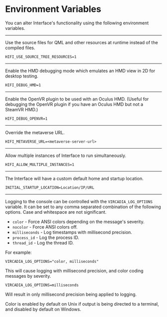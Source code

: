 # Environment Variables

You can alter Interface's functionality using the following environment variables.

---

Use the source files for QML and other resources at runtime instead of the compiled files.

    HIFI_USE_SOURCE_TREE_RESOURCES=1

---

Enable the HMD debugging mode which emulates an HMD view in 2D for desktop testing.

    HIFI_DEBUG_HMD=1

---

Enable the OpenVR plugin to be used with an Oculus HMD. (Useful for debugging the OpenVR plugin if you have an Oculus HMD but not a SteamVR HMD.)

    HIFI_DEBUG_OPENVR=1

---

Override the metaverse URL.

    HIFI_METAVERSE_URL=<metaverse-server-url>

---

Allow multiple instances of Interface to run simultaneously.

    HIFI_ALLOW_MULTIPLE_INSTANCES=1

---

The Interface will have a custom default home and startup location.

    INITIAL_STARTUP_LOCATION=Location/IP/URL

---

Logging to the console can be controlled with the `VIRCADIA_LOG_OPTIONS` variable. It can be set to any comma separated combination of the following options. Case and whitespace are not significant.

* `color` - Force ANSI colors depending on the message's severity.
* `nocolor` - Force ANSI colors off.
* `milliseconds` - Log timestamps with millisecond precision.
* `process_id` - Log the process ID.
* `thread_id` - Log the thread ID.

For example:

    VIRCADIA_LOG_OPTIONS="color, milliseconds"

This will cause logging with millisecond precision, and color coding messages by severity.

    VIRCADIA_LOG_OPTIONS=milliseconds

Will result in only millisecond precision being applied to logging.

Color is enabled by default on Unix if output is being directed to a terminal, and disabled by default on Windows.
